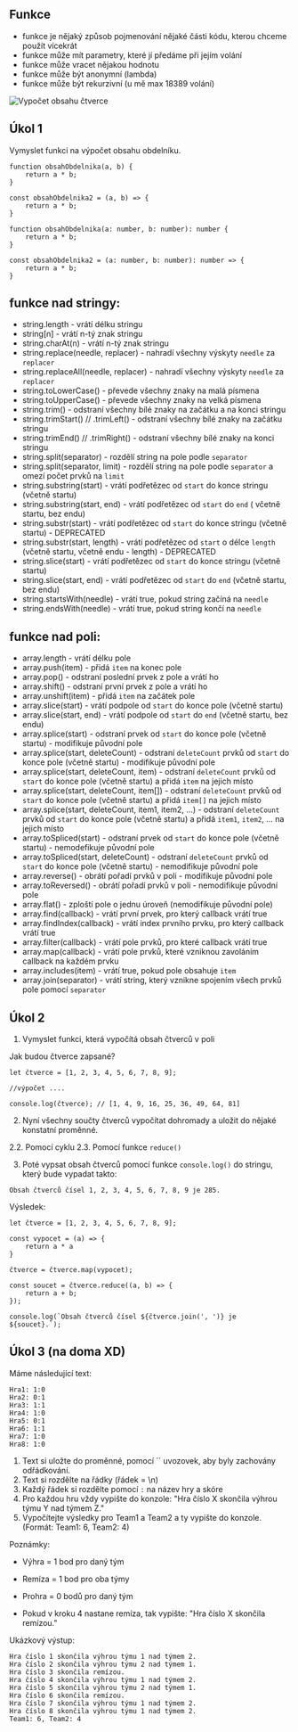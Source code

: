 ## Funkce

-   funkce je nějaký způsob pojmenování nějaké části kódu, kterou chceme použít vícekrát
-   funkce může mít parametry, které jí předáme při jejím volání
-   funkce může vracet nějakou hodnotu
-   funkce může být anonymní (lambda)
-   funkce může být rekurzivní (u mě max 18389 volání)

![Vypočet obsahu čtverce](https://upload.patrick115.eu/screenshot/ksnip_tmp_ZgxQTt.png)

## Úkol 1

Vymyslet funkci na výpočet obsahu obdelníku.

```JS
function obsahObdelnika(a, b) {
    return a * b;
}

const obsahObdelnika2 = (a, b) => {
    return a * b;
}
```

```TS
function obsahObdelnika(a: number, b: number): number {
    return a * b;
}

const obsahObdelnika2 = (a: number, b: number): number => {
    return a * b;
}
```

## funkce nad stringy:

-   string.length - vrátí délku stringu
-   string[n] - vrátí n-tý znak stringu
-   string.charAt(n) - vrátí n-tý znak stringu
-   string.replace(needle, replacer) - nahradí všechny výskyty `needle` za `replacer`
-   string.replaceAll(needle, replacer) - nahradí všechny výskyty `needle` za `replacer`
-   string.toLowerCase() - převede všechny znaky na malá písmena
-   string.toUpperCase() - převede všechny znaky na velká písmena
-   string.trim() - odstraní všechny bílé znaky na začátku a na konci stringu
-   string.trimStart() // .trimLeft() - odstraní všechny bílé znaky na začátku stringu
-   string.trimEnd() // .trimRight() - odstraní všechny bílé znaky na konci stringu
-   string.split(separator) - rozdělí string na pole podle `separator`
-   string.split(separator, limit) - rozdělí string na pole podle `separator` a omezí počet prvků na `limit`
-   string.substring(start) - vrátí podřetězec od `start` do konce stringu (včetně startu)
-   string.substring(start, end) - vrátí podřetězec od `start` do `end` ( včetně startu, bez endu)
-   string.substr(start) - vrátí podřetězec od `start` do konce stringu (včetně startu) - DEPRECATED
-   string.substr(start, length) - vrátí podřetězec od `start` o délce `length` (včetně startu, včetně endu - length) - DEPRECATED
-   string.slice(start) - vrátí podřetězec od `start` do konce stringu (včetně startu)
-   string.slice(start, end) - vrátí podřetězec od `start` do `end` (včetně startu, bez endu)
-   string.startsWith(needle) - vrátí true, pokud string začíná na `needle`
-   string.endsWith(needle) - vrátí true, pokud string končí na `needle`

## funkce nad poli:

-   array.length - vrátí délku pole
-   array.push(item) - přidá `item` na konec pole
-   array.pop() - odstraní poslední prvek z pole a vrátí ho
-   array.shift() - odstraní první prvek z pole a vrátí ho
-   array.unshift(item) - přidá `item` na začátek pole
-   array.slice(start) - vrátí podpole od `start` do konce pole (včetně startu)
-   array.slice(start, end) - vrátí podpole od `start` do `end` (včetně startu, bez endu)
-   array.splice(start) - odstraní prvek od `start` do konce pole (včetně startu) - modifikuje původní pole
-   array.splice(start, deleteCount) - odstraní `deleteCount` prvků od `start` do konce pole (včetně startu) - modifikuje původní pole
-   array.splice(start, deleteCount, item) - odstraní `deleteCount` prvků od `start` do konce pole (včetně startu) a přidá `item` na jejich místo
-   array.splice(start, deleteCount, item[]) - odstraní `deleteCount` prvků od `start` do konce pole (včetně startu) a přidá `item[]` na jejich místo
-   array.splice(start, deleteCount, item1, item2, ...) - odstraní `deleteCount` prvků od `start` do konce pole (včetně startu) a přidá `item1`, `item2`, ... na jejich místo
-   array.toSpliced(start) - odstraní prvek od `start` do konce pole (včetně startu) - nemodefikuje původní pole
-   array.toSpliced(start, deleteCount) - odstraní `deleteCount` prvků od `start` do konce pole (včetně startu) - nemodifikuje původní pole
-   array.reverse() - obrátí pořadí prvků v poli - modifikuje původní pole
-   array.toReversed() - obrátí pořadí prvků v poli - nemodifikuje původní pole
-   array.flat() - zploští pole o jednu úroveň (nemodifikuje původní pole)
-   array.find(callback) - vrátí první prvek, pro který callback vrátí true
-   array.findIndex(callback) - vrátí index prvního prvku, pro který callback vrátí true
-   array.filter(callback) - vrátí pole prvků, pro které callback vrátí true
-   array.map(callback) - vrátí pole prvků, které vzniknou zavoláním callback na každém prvku
-   array.includes(item) - vrátí true, pokud pole obsahuje `item`
-   array.join(separator) - vrátí string, který vznikne spojením všech prvků pole pomocí `separator`

## Úkol 2

1. Vymyslet funkci, která vypočítá obsah čtverců v poli

Jak budou čtverce zapsané?

```JS
let čtverce = [1, 2, 3, 4, 5, 6, 7, 8, 9];

//výpočet ....

console.log(čtverce); // [1, 4, 9, 16, 25, 36, 49, 64, 81]
```

2. Nyní všechny součty čtverců vypočítat dohromady a uložit do nějaké konstatní proměnné.

2.2. Pomocí cyklu
2.3. Pomocí funkce `reduce()`

3. Poté vypsat obsah čtverců pomocí funkce `console.log()` do stringu, který bude vypadat takto:

```
Obsah čtverců čísel 1, 2, 3, 4, 5, 6, 7, 8, 9 je 285.
```

Výsledek:

```JS
let čtverce = [1, 2, 3, 4, 5, 6, 7, 8, 9];

const vypocet = (a) => {
    return a * a
}

čtverce = čtverce.map(vypocet);

const soucet = čtverce.reduce((a, b) => {
    return a + b;
});

console.log(`Obsah čtverců čísel ${čtverce.join(', ')} je ${soucet}.`);
```

## Úkol 3 (na doma XD)

Máme následující text:

```
Hra1: 1:0
Hra2: 0:1
Hra3: 1:1
Hra4: 1:0
Hra5: 0:1
Hra6: 1:1
Hra7: 1:0
Hra8: 1:0
```

1. Text si uložte do proměnné, pomocí `` uvozovek, aby byly zachovány odřádkování.
2. Text si rozdělte na řádky (řádek = \n)
3. Každý řádek si rozdělte pomocí `:` na název hry a skóre
4. Pro každou hru vždy vypište do konzole: "Hra číslo X skončila výhrou týmu Y nad týmem Z."
5. Vypočítejte výsledky pro Team1 a Team2 a ty vypište do konzole. (Formát: Team1: 6, Team2: 4)

Poznámky:

-   Výhra = 1 bod pro daný tým
-   Remíza = 1 bod pro oba týmy
-   Prohra = 0 bodů pro daný tým

-   Pokud v kroku 4 nastane remíza, tak vypište: "Hra číslo X skončila remízou."

Ukázkový výstup:

```
Hra číslo 1 skončila výhrou týmu 1 nad týmem 2.
Hra číslo 2 skončila výhrou týmu 2 nad týmem 1.
Hra číslo 3 skončila remízou.
Hra číslo 4 skončila výhrou týmu 1 nad týmem 2.
Hra číslo 5 skončila výhrou týmu 2 nad týmem 1.
Hra číslo 6 skončila remízou.
Hra číslo 7 skončila výhrou týmu 1 nad týmem 2.
Hra číslo 8 skončila výhrou týmu 1 nad týmem 2.
Team1: 6, Team2: 4
```
